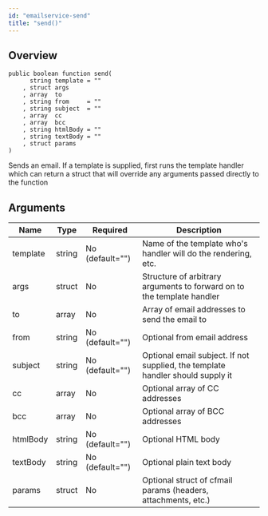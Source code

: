 ```yaml
---
id: "emailservice-send"
title: "send()"
---
```



## Overview




```luceescript
public boolean function send(
      string template = ""
    , struct args    
    , array  to      
    , string from     = ""
    , string subject  = ""
    , array  cc      
    , array  bcc     
    , string htmlBody = ""
    , string textBody = ""
    , struct params  
)
```

Sends an email. If a template is supplied, first runs the template handler which can return a struct that will override any arguments
passed directly to the function

## Arguments


<div class="table-responsive"><table class="table"><thead><tr><th>Name</th><th>Type</th><th>Required</th><th>Description</th></tr></thead><tbody><tr><td>template</td><td>string</td><td>No (default="")</td><td>Name of the template who's handler will do the rendering, etc.</td></tr><tr><td>args</td><td>struct</td><td>No</td><td>Structure of arbitrary arguments to forward on to the template handler</td></tr><tr><td>to</td><td>array</td><td>No</td><td>Array of email addresses to send the email to</td></tr><tr><td>from</td><td>string</td><td>No (default="")</td><td>Optional from email address</td></tr><tr><td>subject</td><td>string</td><td>No (default="")</td><td>Optional email subject. If not supplied, the template handler should supply it</td></tr><tr><td>cc</td><td>array</td><td>No</td><td>Optional array of CC addresses</td></tr><tr><td>bcc</td><td>array</td><td>No</td><td>Optional array of BCC addresses</td></tr><tr><td>htmlBody</td><td>string</td><td>No (default="")</td><td>Optional HTML body</td></tr><tr><td>textBody</td><td>string</td><td>No (default="")</td><td>Optional plain text body</td></tr><tr><td>params</td><td>struct</td><td>No</td><td>Optional struct of cfmail params (headers, attachments, etc.)</td></tr></tbody></table></div>